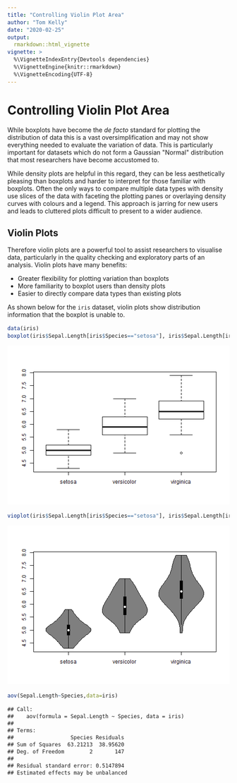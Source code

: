 ```yaml
---
title: "Controlling Violin Plot Area"
author: "Tom Kelly"
date: "2020-02-25"
output: 
  rmarkdown::html_vignette
vignette: >
  %\VignetteIndexEntry{Devtools dependencies}
  %\VignetteEngine{knitr::rmarkdown}
  %\VignetteEncoding{UTF-8}
---
```


# Controlling Violin Plot Area

While boxplots have become the _de facto_ standard for plotting the distribution of data this is a vast oversimplification and may not show everything needed to evaluate the variation of data. This is particularly important for datasets which do not form a Gaussian "Normal" distribution that most researchers have become accustomed to.

While density plots are helpful in this regard, they can be less aesthetically pleasing than boxplots and harder to interpret for those familiar with boxplots. Often the only ways to compare multiple data types with density use slices of the data with faceting the plotting panes or overlaying density curves with colours and a legend. This approach is jarring for new users and leads to cluttered plots difficult to present to a wider audience.

## Violin Plots

Therefore violin plots are a powerful tool to assist researchers to visualise data, particularly in the quality checking and exploratory parts of an analysis. Violin plots have many benefits:

- Greater flexibility for plotting variation than boxplots
- More familiarity to boxplot users than density plots
- Easier to directly compare data types than existing plots

As shown below for the `iris` dataset, violin plots show distribution information that the boxplot is unable to.




```r
data(iris)
boxplot(iris$Sepal.Length[iris$Species=="setosa"], iris$Sepal.Length[iris$Species=="versicolor"], iris$Sepal.Length[iris$Species=="virginica"], names=c("setosa", "versicolor", "virginica"))
```

![plot of chunk iris-comparion](figure/iris-comparion-1.png)

```r
vioplot(iris$Sepal.Length[iris$Species=="setosa"], iris$Sepal.Length[iris$Species=="versicolor"], iris$Sepal.Length[iris$Species=="virginica"], names=c("setosa", "versicolor", "virginica"))
```

![plot of chunk iris-comparion](figure/iris-comparion-2.png)

```r
aov(Sepal.Length~Species,data=iris)
```

```
## Call:
##    aov(formula = Sepal.Length ~ Species, data = iris)
## 
## Terms:
##                  Species Residuals
## Sum of Squares  63.21213  38.95620
## Deg. of Freedom        2       147
## 
## Residual standard error: 0.5147894
## Estimated effects may be unbalanced
```
